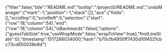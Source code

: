 {"filter":false,"title":"README.md","tooltip":"/project0/README.md","undoManager":{"mark":-1,"position":-1,"stack":[]},"ace":{"folds":[],"scrolltop":0,"scrollleft":0,"selection":{"start":{"row":18,"column":54},"end":{"row":18,"column":54},"isBackwards":false},"options":{"guessTabSize":true,"useWrapMode":false,"wrapToView":true},"firstLineState":0},"timestamp":1517286034000,"hash":"b70cfb4950ff7430d10f4521cbc73cd850038e8d"}